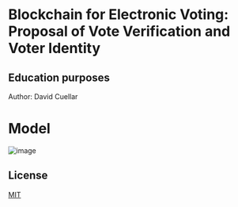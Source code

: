 # Blockchain for Electronic Voting: Proposal of Vote Verification and Voter Identity

## Education purposes
Author: David Cuellar

# Model

![image](https://github.com/davidcuellard/blockchain-verify/blob/main/media/BN-Model.jpg?raw=true)

## License
[MIT](https://choosealicense.com/licenses/mit/)
